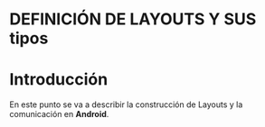 # DEFINICIÓN DE LAYOUTS Y SUS tipos

# Introducción

  En este punto se va a describir la construcción de Layouts y la comunicación en __Android__.
